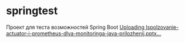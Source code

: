 # springtest
Проект для теста возможностей Spring Boot
[Uploading Ispolzovanie-actuator-i-prometheus-dlya-monitoringa-java-prilozhenij.pptx…]()
